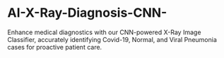 # AI-X-Ray-Diagnosis-CNN-
Enhance medical diagnostics with our CNN-powered X-Ray Image Classifier, accurately identifying Covid-19, Normal, and Viral Pneumonia cases for proactive patient care.
